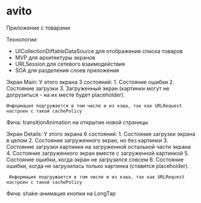 # avito
Приложение с товарами

Технологии:
- UICollectionDiffableDataSource для отображения списка товаров
- MVP для архитектуры экранов
- URLSession для сетевого взаимодействия
- SOA для разделения слоев приложения

Экран Main:
    У этого экрана 3 состояний:
    1. Состояние ошибки
    2. Состояние загрузки
    3. Загруженный экран (картинки могут не догрузиться - на их месте будет placeholder).
    
    Информация подгружается в том числе и из кэша, так как URLRequest настроен с такой cachePolicy

Фича: transitionAnimation на открытие новой страницы

Экран Details:
У этого экрана 6 состояний:
     1. Состояние загрузки экрана в целом
     2. Состояние загруженного экран, но без картинки
     3. Состояние загрузки картинки на загруженной остальной части экрана
     4. Состояние загруженного экран вместе с загруженной картинкой
     5. Состояние ошибки, когда экран не загрузился совсем
     6. Состояние ошибки, когда не загрузилась только картинка (ставится placeholder).
     
     Информация подгружается в том числе и из кэша, так как URLRequest настроен с такой cachePolicy

Фича: shake-анимация кнопки на LongTap
